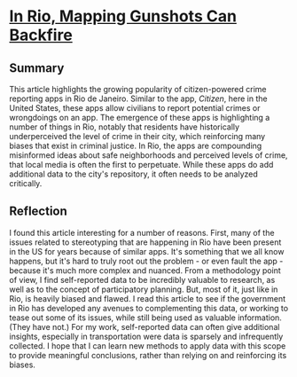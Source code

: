 # [In Rio, Mapping Gunshots Can Backfire](https://www.bloomberg.com/news/articles/2020-09-29/the-apps-that-map-rio-s-gun-violence-can-backfire?srnd=citylab-justice)

## Summary
This article highlights the growing popularity of citizen-powered crime reporting apps in Rio de Janeiro. Similar to the app, _Citizen_, here in the United States, these apps allow civilians to report potential crimes or wrongdoings on an app. The emergence of these apps is highlighting a number of things in Rio, notably that residents have historically underperceived the level of crime in their city, which reinforcing many biases that exist in criminal justice. In Rio, the apps are compounding misinformed ideas about safe neighborhoods and perceived levels of crime, that local media is often the first to perpetuate. While these apps do add additional data to the city's repository, it often needs to be analyzed critically. 

## Reflection
I found this article interesting for a number of reasons. First, many of the issues related to stereotyping that are happening in Rio have been present in the US for years because of similar apps. It's something that we all know happens, but it's hard to truly root out the problem - or even fault the app - because it's much more complex and nuanced. From a methodology point of view, I find self-reported data to be incredibly valuable to research, as well as to the concept of participatory planning. But, most of it, just like in Rio, is heavily biased and flawed. I read this article to see if the government in Rio has developed any avenues to complementing this data, or working to tease out some of its issues, while still being used as valuable information. (They have not.) For my work, self-reported data can often give additional insights, especially in transportation were data is sparsely and infrequently collected. I hope that I can learn new methods to apply data with this scope to provide meaningful conclusions, rather than relying on and reinforcing its biases. 
